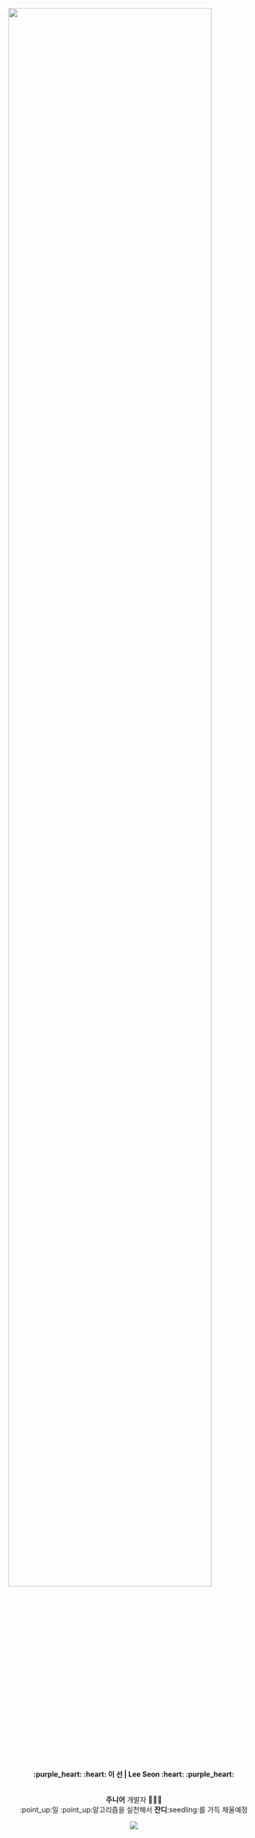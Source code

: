 <img src="https://mir-s3-cdn-cf.behance.net/project_modules/disp/c0705429363761.5605fffe0d310.gif" width="90%"></img>

<div align="center">
  <p>
    <b>:purple_heart: :heart: 이 선 | Lee Seon :heart: :purple_heart:</b>
  </p>
  <p>
     <br> <b>주니어</b> 개발자 👩🏻‍💻 <br>
    :point_up:일 :point_up:알고리즘을 실천해서 <b>잔디</b>:seedling:를 가득 채울예정
  </p>
  
  <a href="https://github.com/2SunE"><img src="https://hits.seeyoufarm.com/api/count/incr/badge.svg?url=https%3A%2F%2Fgithub.com%2F2SunE&count_bg=%23D1D3FF&title_bg=%239A92FF&icon=iconify.svg&icon_color=%23FFFFFF&title=2SunE&edge_flat=false"/></a>
</div>
